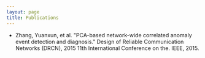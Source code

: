 ```yaml
---
layout: page
title: Publications
---
```


* Zhang, Yuanxun, et al. "PCA-based network-wide correlated anomaly event detection and diagnosis." Design of Reliable Communication Networks (DRCN), 2015 11th International Conference on the. IEEE, 2015.